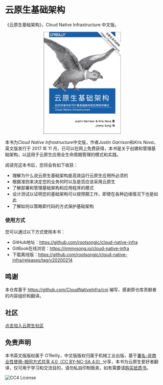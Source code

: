 # 云原生基础架构

《云原生基础架构》，Cloud Native Infrastructure 中文版。

<p align="center">
  <a href="https://jimmysong.io/cloud-native-infra">
    <img src="cover.jpg" width="50%" height="50%" alt="《云原生基础架构》by Jimmy Song(宋净超）">
  </a>
</p>

本书为*Cloud Native Infrastructure*中文版，作者*Justin Garrison*和*Kris Nova*，英文版发行于 2017 年 11 月，已可以在网上免费获得，本书是关于创建和管理基础架构，以适用于云原生应用全生命周期管理的模式和实践。

阅读完这本书后，您将会有如下收获：

- 理解为什么说云原生基础架构是高效运行云原生应用所必须的
- 根据准则来决定您的业务何时以及是否应该采用云原生
- 了解部署和管理基础架构和应用程序的模式
- 设计测试以证明您的基础架构可以按预期工作，即使在各种边缘情况下也是如此
- 了解如何以策略即代码的方式保护基础架构

### 使用方式

您可以通过以下方式使用本书：

- GitHub地址：https://github.com/rootsongjc/cloud-native-infra
- GitBook在线浏览：https://jimmysong.io/cloud-native-infra
- 下载离线版：https://github.com/rootsongjc/cloud-native-infra/releases/tag/v20200214

## 鸣谢

本仓库基于 <https://github.com/CloudNativeInfra/cni> 编写，感谢原仓库贡献者的内容组织和翻译。

## 社区

[点击加入云原生社区](https://jimmysong.io/contact)

## 免责声明

本书英文版版权属于 O’Reilly，中文版版权归属于机械工业出版，基于[署名-非商业性使用-相同方式共享 4.0（CC BY-NC-SA 4.0）](https://creativecommons.org/licenses/by-nc-sa/4.0/deed.zh)分享，本书为云原生爱好者翻译，仅可用于学习和交流目的，请勿私自印制贩卖，如有需要请[购买纸质书](https://item.jd.com/12432007.html)。

<p align="left">
  <img src="https://tva1.sinaimg.cn/large/006y8mN6ly1g7m9ofbzirj302g00vq2p.jpg" alt="CC4 License"/>
</p>